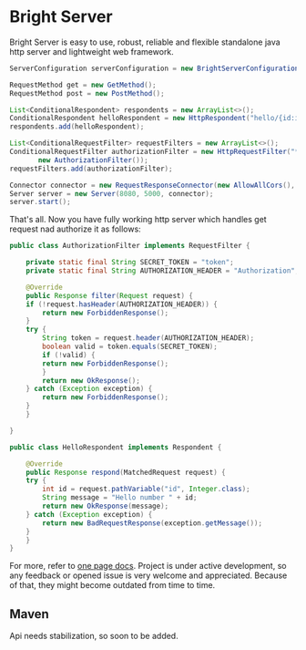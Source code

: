 # Bright Server
 Bright Server is easy to use, robust, reliable and flexible standalone java http server and lightweight web framework.
 ```java
ServerConfiguration serverConfiguration = new BrightServerConfiguration(serverProperties());

RequestMethod get = new GetMethod();
RequestMethod post = new PostMethod();

List<ConditionalRespondent> respondents = new ArrayList<>();
ConditionalRespondent helloRespondent = new HttpRespondent("hello/{id:int}", get, new HelloRespondent());
respondents.add(helloRespondent);

List<ConditionalRequestFilter> requestFilters = new ArrayList<>();
ConditionalRequestFilter authorizationFilter = new HttpRequestFilter("*", new AnyRequestMethodRule(),
		new AuthorizationFilter());
requestFilters.add(authorizationFilter);

Connector connector = new RequestResponseConnector(new AllowAllCors(), respondents, new ConditionalRequestFilters(filters));
Server server = new Server(8080, 5000, connector);
server.start();
```
That's all. Now you have fully working http server which handles get request nad authorize it as follows:
```java
public class AuthorizationFilter implements RequestFilter {

    private static final String SECRET_TOKEN = "token";
    private static final String AUTHORIZATION_HEADER = "Authorization";

    @Override
    public Response filter(Request request) {
	if (!request.hasHeader(AUTHORIZATION_HEADER)) {
	    return new ForbiddenResponse();
	}
	try {
	    String token = request.header(AUTHORIZATION_HEADER);
	    boolean valid = token.equals(SECRET_TOKEN);
	    if (!valid) {
		return new ForbiddenResponse();
	    }
	    return new OkResponse();
	} catch (Exception exception) {
	    return new ForbiddenResponse();
	}
    }

}
```
```java
public class HelloRespondent implements Respondent {

    @Override
    public Response respond(MatchedRequest request) {
	try {
	    int id = request.pathVariable("id", Integer.class);
	    String message = "Hello number " + id;
	    return new OkResponse(message);
	} catch (Exception exception) {
	    return new BadRequestResponse(exception.getMessage());
	}
    }
}
```
For more, refer to [one page docs](https://github.com/Iprogrammerr/Bright-Server/wiki).
Project is under active development, so any feedback or opened issue is very welcome and appreciated.
Because of that, they might become outdated from time to time.

## Maven
  Api needs stabilization, so soon to be added.

 
 
